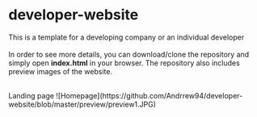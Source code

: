 # developer-website
This is a template for a developing company or an individual developer
</br>
</br>
In order to see more details, you can download/clone the repository and simply open **index.html** in your browser. The repository also includes preview images of the website.

</br>
Landing page
![Homepage](https://github.com/Andrrew94/developer-website/blob/master/preview/preview1.JPG)
